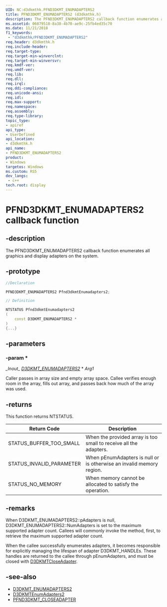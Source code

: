 ```yaml
---
UID: NC:d3dkmthk.PFND3DKMT_ENUMADAPTERS2
title: PFND3DKMT_ENUMADAPTERS2 (d3dkmthk.h)
description: The PFND3DKMT_ENUMADAPTERS2 callback function enumerates all graphics adapters on the system.
ms.assetid: 06879518-8a38-4b70-ae9c-25fb4ed35c70
ms.date: 11/21/2018
f1_keywords:
 - "d3dkmthk/PFND3DKMT_ENUMADAPTERS2"
req.header: d3dkmthk.h
req.include-header:
req.target-type:
req.target-min-winverclnt:
req.target-min-winversvr:
req.kmdf-ver:
req.umdf-ver:
req.lib:
req.dll:
req.irql: 
req.ddi-compliance:
req.unicode-ansi:
req.idl:
req.max-support:
req.namespace:
req.assembly:
req.type-library: 
topic_type: 
- apiref
api_type: 
- UserDefined
api_location: 
- d3dkmthk.h
api_name: 
- PFND3DKMT_ENUMADAPTERS2
product:
- Windows
targetos: Windows
ms.custom: RS5
dev_langs:
 - c++
tech.root: display
---
```


# PFND3DKMT_ENUMADAPTERS2 callback function

## -description

The PFND3DKMT_ENUMADAPTERS2 callback function enumerates all graphics and display adapters on the system.

## -prototype

```cpp
//Declaration

PFND3DKMT_ENUMADAPTERS2 Pfnd3dkmtEnumadapters2; 

// Definition

NTSTATUS Pfnd3dkmtEnumadapters2 
(
	const D3DKMT_ENUMADAPTERS2 *
)
{...}

```

## -parameters

### -param *
*\_Inout\_* *[D3DKMT_ENUMADAPTERS2](ns-d3dkmthk-_d3dkmt_enumadapters2.md)* * *Arg1*

Caller passes in array size and empty array space.
Callee verifies enough room in the array, fills out array, and passes back how much of the array was used.

## -returns
This function returns NTSTATUS.

Return Code | Description
--- | ---
STATUS_BUFFER_TOO_SMALL | When the provided array is too small to receive all the adapters.
STATUS_INVALID_PARAMETER | When pEnumAdapters is null or is otherwise an invalid memory region.
STATUS_NO_MEMORY | When memory cannot be allocated to satisfy the operation.

## -remarks
When D3DKMT_ENUMADAPTERS2\::pAdapters is null, D3DKMT_ENUMADAPTERS2\::NumAdapters is set to the maximum supported adapter count.
Callees will commonly invoke the method, first, to retrieve the maximum supported adapter count.

When the callee successfully enumerates adapters, it becomes responsible for explicitly managing the lifespan of adapter D3DKMT_HANDLEs.
These handles are returned to the callee through pEnumAdapters, and must be closed with [D3DKMTCloseAdapter](nf-d3dkmthk-d3dkmtcloseadapter.md).

## -see-also
- [D3DKMT_ENUMADAPTERS2](ns-d3dkmthk-_d3dkmt_enumadapters2.md)
- [D3DKMTEnumAdapters2](nf-d3dkmthk-d3dkmtenumadapters2.md)
- [PFND3DKMT_CLOSEADAPTER](nc-d3dkmthk-pfnd3dkmt_closeadapter.md)
